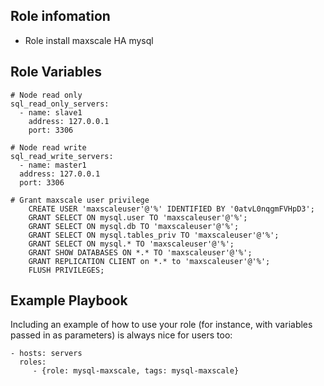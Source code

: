 
Role infomation
--------------

- Role install maxscale HA mysql

Role Variables
--------------

	# Node read only
	sql_read_only_servers: 
  	  - name: slave1  
    	address: 127.0.0.1  
    	port: 3306  

	# Node read write  
	sql_read_write_servers:  
  	  - name: master1  
      address: 127.0.0.1  
      port: 3306  

	# Grant maxscale user privilege  
		CREATE USER 'maxscaleuser'@'%' IDENTIFIED BY '0atvL0nqgmFVHpD3';  
		GRANT SELECT ON mysql.user TO 'maxscaleuser'@'%';  
		GRANT SELECT ON mysql.db TO 'maxscaleuser'@'%';  
		GRANT SELECT ON mysql.tables_priv TO 'maxscaleuser'@'%';  
		GRANT SELECT ON mysql.* TO 'maxscaleuser'@'%';  
		GRANT SHOW DATABASES ON *.* TO 'maxscaleuser'@'%';  
		GRANT REPLICATION CLIENT on *.* to 'maxscaleuser'@'%';  
		FLUSH PRIVILEGES;  
	


Example Playbook
----------------

Including an example of how to use your role (for instance, with variables passed in as parameters) is always nice for users too:

    - hosts: servers
      roles:
         - {role: mysql-maxscale, tags: mysql-maxscale}



